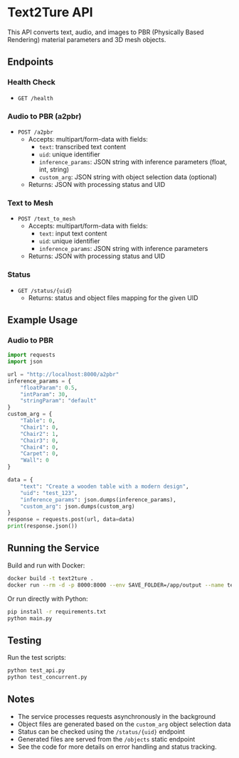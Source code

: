 # Text2Ture API

This API converts text, audio, and images to PBR (Physically Based Rendering) material parameters and 3D mesh objects.

## Endpoints

### Health Check
- `GET /health`

### Audio to PBR (a2pbr)
- `POST /a2pbr`
  - Accepts: multipart/form-data with fields:
    - `text`: transcribed text content
    - `uid`: unique identifier
    - `inference_params`: JSON string with inference parameters (float, int, string)
    - `custom_arg`: JSON string with object selection data (optional)
  - Returns: JSON with processing status and UID

### Text to Mesh
- `POST /text_to_mesh`
  - Accepts: multipart/form-data with fields:
    - `text`: input text content
    - `uid`: unique identifier
    - `inference_params`: JSON string with inference parameters
  - Returns: JSON with processing status and UID

### Status
- `GET /status/{uid}`
  - Returns: status and object files mapping for the given UID

## Example Usage

### Audio to PBR
```python
import requests
import json

url = "http://localhost:8000/a2pbr"
inference_params = {
    "floatParam": 0.5,
    "intParam": 30,
    "stringParam": "default"
}
custom_arg = {
    "Table": 0,
    "Chair1": 0,
    "Chair2": 1,
    "Chair3": 0,
    "Chair4": 0,
    "Carpet": 0,
    "Wall": 0
}

data = {
    "text": "Create a wooden table with a modern design",
    "uid": "test_123",
    "inference_params": json.dumps(inference_params),
    "custom_arg": json.dumps(custom_arg)
}
response = requests.post(url, data=data)
print(response.json())
```

## Running the Service

Build and run with Docker:

```bash
docker build -t text2ture .
docker run --rm -d -p 8000:8000 --env SAVE_FOLDER=/app/output --name text2ture text2ture
```

Or run directly with Python:

```bash
pip install -r requirements.txt
python main.py
```

## Testing

Run the test scripts:

```bash
python test_api.py
python test_concurrent.py
```

## Notes
- The service processes requests asynchronously in the background
- Object files are generated based on the `custom_arg` object selection data
- Status can be checked using the `/status/{uid}` endpoint
- Generated files are served from the `/objects` static endpoint
- See the code for more details on error handling and status tracking. 